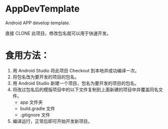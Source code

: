 # AppDevTemplate
Android APP develop template.

直接 CLONE 此项目，修改包名就可以用于快速开发。

# 食用方法：
1. 用 Android Studio 将此项目 Checkout 到本地并成功编译一次。
2. 将包名改为要开发的项目的包名。
3. 用 Android Studio 新建一个项目，包名为要开发的项目的包名。
4. 将改过包名后的模版项目中的以下文件复制到上面新建的项目中并覆盖同名文件。
   - app 文件夹
   - build.gradle 文件
   - .gitignore 文件
5. 编译运行，正常后即可开始开发新项目。
